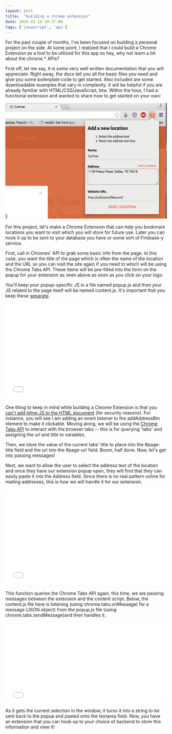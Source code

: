 ```yaml
---
layout: post
title:  "building a chrome extension"
date: 2016-03-18 19:37:00
tags: ['javascript', 'api']
---
```


For the past couple of months, I've been focused on building a personal project on the side. At some point, I realized that I could build a Chrome Extension as a tool to be utilized for this app so hey, why not learn a bit about the chrome.* APIs?

First off, let me say, it is some very well written documentation that you will appreciate. Right away, the docs tell you all the basic files you need and give you some boilerplate code to get started. Also included are some downloadable examples that vary in complexity. It will be helpful if you are already familiar with HTML/CSS/JavaScript, btw. Within the hour, I had a functional extension and wanted to share how to get started on your own:

<img src="/assets/chrome-extension_sm.png" alt="Chrome Extension"/>

For this project, let's make a Chrome Extension that can help you bookmark locations you want to visit which you will store for future use. Later you can hook it up to be sent to your database you have or some sort of Firebase-y service.

First, call in Chromes' API to grab some basic info from the page. In this case, you want the title of the page which is often the name of the location and the URL so you can visit the site again if you need to which will be using the Chrome Tabs API. These items will be pre-filled into the form on the popup for your extension as seen above as soon as you click on your logo.

You'll keep your popup-specific JS in a file named popup.js and then your JS related to the page itself will be named content.js. It's important that you keep these <a href="https://developer.chrome.com/extensions/content_scripts" target="_blank">separate</a>.

<iframe width="100%" height="300" src="//jsfiddle.net/sceendy/qrg0Lrx9/embedded/js,html/dark/" allowfullscreen="allowfullscreen" frameborder="0"></iframe>

One thing to keep in mind while building a Chrome Extension is that you <a href="https://developer.chrome.com/extensions/contentSecurityPolicy" target="_blank">can't add inline JS to the HTML document</a> (for security reasons). For instance, you will see I am adding an event listener to the <span class="code-inline">addAddressBtn</span> element to make it clickable. Moving along, we will be using the <a href="https://developer.chrome.com/extensions/tabs" target="_blank">Chrome Tabs API</a> to interact with the browser tabs -- this is for querying 'tabs' and assigning the url and title to variables.

Then, we store the value of the current tabs' title to place into the <span class="code-inline">#page-title</span> field and the url into the <span class="code-inline">#page-url</span> field. Boom, half done. Now, let's get into passing messages!

Next, we want to allow the user to select the address text of the location and once they have our extension popup open, they will find that they can easily paste it into the Address field. Since there is no real pattern online for mailing addresses, this is how we will handle it for our extension.

<iframe width="100%" height="300" src="//jsfiddle.net/sceendy/m02kbt4a/embedded/js/dark/" allowfullscreen="allowfullscreen" frameborder="0"></iframe>

This function queries the Chrome Tabs API again, this time, we are passing messages between the extension and the content script. Below, the <span class="code-inline">content.js</span> file here is listening (using <span class="code-inline">chrome.tabs.onMessage</span>) for a message (JSON object) from the popup.js file (using <span class="code-inline">chrome.tabs.sendMessage</span>)and then handles it.

<iframe width="100%" height="250" src="//jsfiddle.net/sceendy/sb9v4m1a/embedded/js,html/dark/" allowfullscreen="allowfullscreen" frameborder="0"></iframe>

As it gets the current selection in the window, it turns it into a string to be sent back to the popup and pasted onto the textarea field. Now, you have an extension that you can hook up to your choice of backend to store this information and view it!
